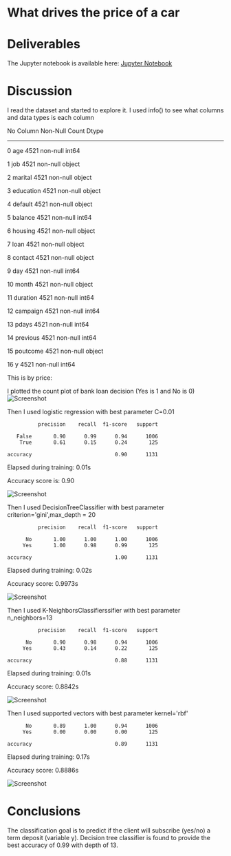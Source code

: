 # What drives the price of a car

# Deliverables

The Jupyter notebook is available here:
[Jupyter Notebook](https://github.com/hossamfattah/mlmodule17/blob/46a4d4cecbfe8efb29bf9d67eafd256ce591672e/MyWorkF.ipynb)


# Discussion
I read the dataset and started to explore it. I used info() to see what columns and data types is each column

 No   Column     Non-Null Count  Dtype 
---  ------     --------------  ----- 
 0   age        4521 non-null   int64 

 1   job        4521 non-null   object

 2   marital    4521 non-null   object

 3   education  4521 non-null   object

 4   default    4521 non-null   object

 5   balance    4521 non-null   int64 

 6   housing    4521 non-null   object

 7   loan       4521 non-null   object

 8   contact    4521 non-null   object

 9   day        4521 non-null   int64 

 10  month      4521 non-null   object

 11  duration   4521 non-null   int64 

 12  campaign   4521 non-null   int64 

 13  pdays      4521 non-null   int64 

 14  previous   4521 non-null   int64 

 15  poutcome   4521 non-null   object

 16  y          4521 non-null   int64 
 


This is by price:

I plotted the count plot of bank loan decision (Yes is 1 and No is 0)
![Screenshot](./images/image01.png)

Then I used logistic regression with best parameter C=0.01

              precision    recall  f1-score   support

       False       0.90      0.99      0.94      1006
        True       0.61      0.15      0.24       125

    accuracy                           0.90      1131

Elapsed during training: 0.01s

Accuracy score is:  0.90


![Screenshot](./images/image02.png)


Then I used DecisionTreeClassifier with best parameter criterion='gini',max_depth = 20


              precision    recall  f1-score   support

          No       1.00      1.00      1.00      1006
         Yes       1.00      0.98      0.99       125

    accuracy                           1.00      1131


Elapsed during training: 0.02s

Accuracy score: 0.9973s

![Screenshot](./images/image03.png)


Then I used K-NeighborsClassifierssifier with best parameter n_neighbors=13


              precision    recall  f1-score   support

          No       0.90      0.98      0.94      1006
         Yes       0.43      0.14      0.22       125

    accuracy                           0.88      1131
   
Elapsed during training: 0.01s

Accuracy score: 0.8842s


![Screenshot](./images/image04.png)


Then I used supported vectors with best parameter kernel='rbf'


          No       0.89      1.00      0.94      1006
         Yes       0.00      0.00      0.00       125

    accuracy                           0.89      1131

Elapsed during training: 0.17s

Accuracy score: 0.8886s


![Screenshot](./images/image05.png)


# Conclusions 
The classification goal is to predict if the client will subscribe (yes/no) a term deposit (variable y). 
Decision tree classifier is found to provide the best accuracy of 0.99 with depth of 13.